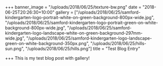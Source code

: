 +++
banner_image = "/uploads/2018/06/25/texture-bw.png"
date = "2018-06-25T20:26:30+10:00"
gallery = ["/uploads/2018/06/25/samford-kindergarten-logo-portrait-white-on-green-background-800px-wide.jpg", "/uploads/2018/06/25/samford-kindergarten-logo-portrait-green-on-white-background-800px-wide.jpg", "/uploads/2018/06/25/samford-kindergarten-logo-landscape-white-on-green-background-297mm-wide.jpg", "/uploads/2018/06/25/samford-kindergarten-logo-landscape-green-on-white-background-350px.png", "/uploads/2018/06/25/hills-sun.png", "/uploads/2018/06/25/hills.png"]
title = "Test Blog Entry"

+++
This is my test blog post with gallery!